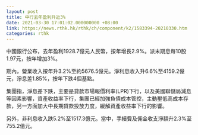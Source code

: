 ```yaml
---
layout: post
title: 中行去年盈利升近3%
date: 2021-03-30 17:01:02.000000000 +08:00
link: https://news.rthk.hk/rthk/ch/component/k2/1583394-20210330.htm
categories: rthk
---
```


中國銀行公布，去年盈利1928.7億元人民幣，按年增長2.9%。派末期息每10股1.97元，按年增加3%。

期內，營業收入按年升3.2%至約5676.5億元。淨利息收入升6.6%至4159.2億元，淨息差1.85%，按年下跌4個基點。

集團指，淨息差下跌，主要是貸款市場報價利率(LPR)下行，以及美國聯儲局減息等因素影響，資產收益率下行，集團已經加強負債成本管控，主動壓低高成本存款，另一方面加大中長期貸款投放力度，緩解資產收益率下行的影響。

另外，非利息收入跌5.2%至1517.3億元。當中，手續費及佣金收支淨額升2.3%至755.2億元。
